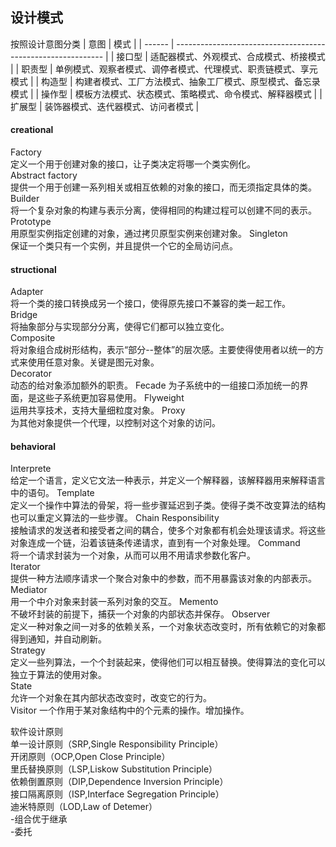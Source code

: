## 设计模式
按照设计意图分类
| 意图   | 模式                                                         |
| ------ | ------------------------------------------------------------ |
| 接口型 | 适配器模式、外观模式、合成模式、桥接模式                     |
| 职责型 | 单例模式、观察者模式、调停者模式、代理模式、职责链模式、享元模式 |
| 构造型 | 构建者模式、工厂方法模式、抽象工厂模式、原型模式、备忘录模式 |
| 操作型 | 模板方法模式、状态模式、策略模式、命令模式、解释器模式       |
| 扩展型 | 装饰器模式、迭代器模式、访问者模式                           |

#### creational    
Factory  
定义一个用于创建对象的接口，让子类决定将哪一个类实例化。  
Abstract factory  
提供一个用于创建一系列相关或相互依赖的对象的接口，而无须指定具体的类。
Builder  
将一个复杂对象的构建与表示分离，使得相同的构建过程可以创建不同的表示。
Prototype  
用原型实例指定创建的对象，通过拷贝原型实例来创建对象。
Singleton  
保证一个类只有一个实例，并且提供一个它的全局访问点。  



#### structional  
Adapter  
将一个类的接口转换成另一个接口，使得原先接口不兼容的类一起工作。  
Bridge  
将抽象部分与实现部分分离，使得它们都可以独立变化。  
Composite  
将对象组合成树形结构，表示“部分--整体”的层次感。主要使得使用者以统一的方式来使用任意对象。关键是图元对象。  
Decorator  
动态的给对象添加额外的职责。
Fecade
为子系统中的一组接口添加统一的界面，是这些子系统更加容易使用。
Flyweight  
运用共享技术，支持大量细粒度对象。
Proxy  
为其他对象提供一个代理，以控制对这个对象的访问。


#### behavioral
Interprete  
给定一个语言，定义它文法一种表示，并定义一个解释器，该解释器用来解释语言中的语句。
Template  
定义一个操作中算法的骨架，将一些步骤延迟到子类。使得子类不改变算法的结构也可以重定义算法的一些步骤。
Chain Responsibility  
接触请求的发送者和接受者之间的耦合，使多个对象都有机会处理该请求。将这些对象连成一个链，沿着该链条传递请求，直到有一个对象处理。
Command  
将一个请求封装为一个对象，从而可以用不用请求参数化客户。  
Iterator  
提供一种方法顺序请求一个聚合对象中的参数，而不用暴露该对象的内部表示。  
Mediator  
用一个中介对象来封装一系列对象的交互。
Memento  
不破坏封装的前提下，捕获一个对象的内部状态并保存。
Observer  
定义一种对象之间一对多的依赖关系，一个对象状态改变时，所有依赖它的对象都得到通知，并自动刷新。  
Strategy  
定义一些列算法，一个个封装起来，使得他们可以相互替换。使得算法的变化可以独立于算法的使用对象。  
State   
允许一个对象在其内部状态改变时，改变它的行为。  
Visitor
一个作用于某对象结构中的个元素的操作。增加操作。






软件设计原则  
单一设计原则（SRP,Single Responsibility Principle）  
开闭原则（OCP,Open Close Principle）  
里氏替换原则（LSP,Liskow Substitution Principle）  
依赖倒置原则（DIP,Dependence Inversion Principle）  
接口隔离原则（ISP,Interface Segregation Principle）  
迪米特原则（LOD,Law of Detemer）  
-组合优于继承  
-委托